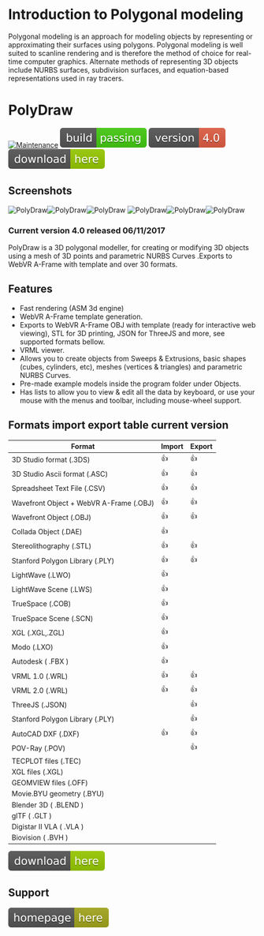 # Introduction to Polygonal modeling 

Polygonal modeling is an approach for modeling objects by representing or approximating their surfaces using polygons. Polygonal modeling is well suited to scanline rendering and is therefore the method of choice for real-time computer graphics. Alternate methods of representing 3D objects include NURBS surfaces, subdivision surfaces, and equation-based representations used in ray tracers.

# PolyDraw

[![Maintenance](https://img.shields.io/maintenance/yes/2017.svg)]()  [![Travis](/images/rust.svg)]()  [![You can download here.](/images/version-4.0-red.svg)](https://dl.orangedox.com/YYR2ih46hcVPtlG8lq?dl=1) [![You can download here.](/images/download-here-green.svg)](https://dl.orangedox.com/YYR2ih46hcVPtlG8lq?dl=1) 

## Screenshots
![PolyDraw](https://raw.githubusercontent.com/ptsource/PolyDraw/master/images/07.png)![PolyDraw](https://raw.githubusercontent.com/ptsource/PolyDraw/master/images/02.png)![PolyDraw](https://raw.githubusercontent.com/ptsource/PolyDraw/master/images/03.png)
![PolyDraw](https://raw.githubusercontent.com/ptsource/PolyDraw/master/images/04.png)![PolyDraw](https://raw.githubusercontent.com/ptsource/PolyDraw/master/images/05.png)![PolyDraw](https://raw.githubusercontent.com/ptsource/PolyDraw/master/images/06.png)

### Current version 4.0 released 06/11/2017

PolyDraw is a 3D polygonal modeller, for creating or modifying 3D objects using a mesh of 3D points and parametric NURBS Curves .Exports to WebVR A-Frame with template and over 30 formats.

## Features 

* Fast rendering (ASM 3d engine)
* WebVR A-Frame template generation.
* Exports to WebVR A-Frame OBJ with template (ready for interactive web viewing), STL for 3D printing, JSON for ThreeJS and more, see supported formats bellow.
* VRML viewer.
* Allows you to create objects from Sweeps & Extrusions, basic shapes (cubes, cylinders, etc), meshes (vertices & triangles) and parametric NURBS Curves.
* Pre-made example models inside the program folder under Objects. 
* Has lists to allow you to view & edit all the data by keyboard, or use your mouse with the menus and toolbar, including mouse-wheel support.

## Formats import export table current version

|Format  | Import | Export |
| ------------- | ------------- | ------------- |
| 3D Studio format  (.3DS) | :+1: | :+1: |
| 3D Studio Ascii format (.ASC)  |  :+1:  |  :+1: |
| Spreadsheet Text File (.CSV) |  :+1: |  :+1: |
| Wavefront Object + WebVR A-Frame (.OBJ)  |  :+1:  |  :+1: |
| Wavefront Object (.OBJ)  |  :+1:  |  :+1: |
| Collada Object (.DAE)  |  :+1:  |  |
| Stereolithography (.STL)  |  :+1:  |  :+1: |
| Stanford Polygon Library (.PLY)  |  :+1:  |  :+1: |
| LightWave (.LWO)  |  :+1:  |  |
| LightWave Scene (.LWS)  |  :+1:  |  |
| TrueSpace (.COB)  |  :+1:  |  |
| TrueSpace Scene (.SCN)  |  :+1:  |  |
| XGL (.XGL,.ZGL)  |  :+1:  |  |
| Modo (.LXO)  |  :+1:  |  |
| Autodesk  ( .FBX )  |  :+1:  |   |
| VRML 1.0 (.WRL)  |  :+1:  |  :+1: |
| VRML 2.0 (.WRL)  |  :+1:  |  :+1: |
| ThreeJS (.JSON)  |   |  :+1: |
| Stanford Polygon Library (.PLY) |   |  :+1: |
| AutoCAD DXF (.DXF) |  :+1:  |  :+1: |
| POV-Ray (.POV) |  |  :+1: |
| TECPLOT files (.TEC) |   |  |
| XGL files (.XGL) |   |  |
| GEOMVIEW files (.OFF) |   |  |
| Movie.BYU geometry (.BYU) |   |  |
| Blender 3D ( .BLEND ) |   |  |
| glTF  ( .GLT ) |   |  |
| Digistar II VLA  ( .VLA )  |   |  |
| Biovision  ( .BVH )  |   |  |

[![You can download here.](/images/download-here-green.svg)](https://dl.orangedox.com/YYR2ih46hcVPtlG8lq?dl=1)

## Support

[![Visit homepage.](/images/homepage-here-yellowgreen.svg)](https://www.facebook.com/www.ptsource.eu/)
